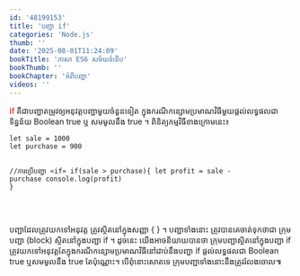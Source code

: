 ```yaml
---
id: '48199153'
title: 'បញ្ជា if'
categories: 'Node.js'
thumb: ''
date: '2025-08-01T11:24:09'
bookTitle: 'ភាសា​ ES6 សម័យ​ទំនើប'
bookThumb: ''
bookChapter: 'អំពី​បញ្ជា'
videos: ''
---
```

<p><span style="color:hsl(0, 75%, 60%);"><strong>if </strong></span>គឺ​ជា​បញ្ជា​តម្រូវ​ឲ្យ​អនុវត្ត​បញ្ជា​មួយ​ចំនួន​ទៀត​ ក្នុង​ករណី​កន្សោម​ប្រមាណ​វិធី​មួយ​ផ្តល់​លទ្ធផល​ជា​ទិន្នន័យ Boolean true ឬ​ សមមូល​នឹង​ true ។ ពិនិត្យ​កម្មវិធី​ខាង​ក្រោម​នេះ​៖</p><pre><code class="language-javascript">let sale = 1000
let purchase = 900
 
//ការប្រើបញ្ជា​ «if»
if(sale &gt; purchase){
  let profit = sale - purchase
  console.log(profit)
}</code></pre><p>&nbsp;</p><p>បញ្ជា​ដែល​ត្រូវ​យក​ទៅ​អនុវត្ត​ ត្រូវ​​​ស្ថិត​នៅ​​ក្នុង​​សញ្ញា { } ។ បញ្ជា​ទាំងនោះ ត្រូវ​បាន​គេ​ចាត់​ទុក​ថា​​ជា​ ក្រុម​បញ្ជា​ (block) ស្ថិត​នៅ​ក្នុង​បញ្ជា if ។ ដូចនេះ យើង​អាច​និយាយ​បាន​ថា ក្រុម​បញ្ជា​​ស្ថិត​នៅ​ក្នុង​បញ្ជា if ​ត្រូវ​យក​ទៅ​អនុវត្ត​ តែ​ក្នុង​ករណី​កន្សោមប្រមាណ​វិធី​នៅ​ជាប់​នឹង​បញ្ជា if ផ្តល់​លទ្ធផល​ជា​ Boolean true ឬ​សមមូល​នឹង​ true តែ​ប៉ុណ្ណោះ​។ បើពុំ​នោះ​សោត​ទេ ក្រុម​បញ្ជា​​ទាំងនោះ​​នឹង​ត្រូវ​រំលង​ចោល​៕</p>